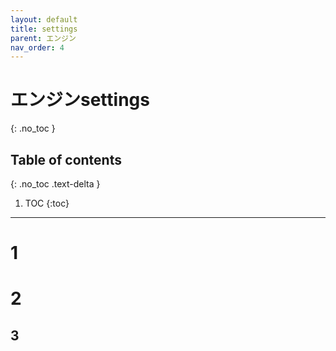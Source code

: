 ```yaml
---
layout: default
title: settings
parent: エンジン
nav_order: 4
---
```


# エンジンsettings
{: .no_toc }

## Table of contents
{: .no_toc .text-delta }

1. TOC
{:toc}

---

# 1

# 2

## 3